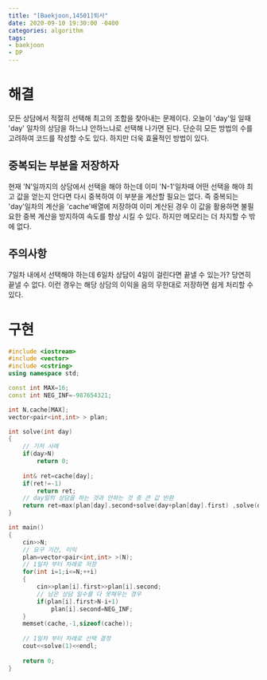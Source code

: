 ```yaml
---
title: "[Baekjoon,14501]퇴사"
date: 2020-09-10 19:30:00 -0400
categories: algorithm 
tags:
- baekjoon 
- DP
---
```


# 해결 
모든 상담에서 적절히 선택해 최고의 조합을 찾아내는 문제이다. 오늘이 'day'일 일때 'day' 일차의 상담을 하느냐 안하느냐로 선택해 나가면 된다. 
단순히 모든 방법의 수를 고려하여 코드를 작성할 수도 있다. 하지만 더욱 효율적인 방법이 있다.  

## 중복되는 부분을 저장하자 
현재 'N'일까지의 상담에서 선택을 해야 하는데 이미 'N-1'일차때 어떤 선택을 해야 최고 값을 얻는지 안다면 다시 중복하여 이 부분을 계산할 필요는 없다. 
즉 중복되는 'day'일차의 계산을 'cache'배열에 저장하여 이미 계산된 경우 이 값을 활용하면 불필요한 중복 계산을 방지하여 속도를 향상 시킬 수 있다. 
하지만 메모리는 더 차지할 수 밖에 없다.  

## 주의사항 
7일차 내에서 선택해야 하는데 6일차 상담이 4일이 걸린다면 끝낼 수 있는가? 당연히 끝낼 수 없다. 
이런 경우는 해당 상담의 이익을 음의 무한대로 저장하면 쉽게 처리할 수 있다.  

# 구현 
```cpp
#include <iostream>
#include <vector>
#include <cstring>
using namespace std;

const int MAX=16;
const int NEG_INF=-987654321;

int N,cache[MAX];
vector<pair<int,int> > plan;

int solve(int day)
{
    // 기저 사례
    if(day>N)
        return 0;
    
    int& ret=cache[day];
    if(ret!=-1)
        return ret;
    // day일의 상담을 하는 것과 안하는 것 중 큰 값 반환
    return ret=max(plan[day].second+solve(day+plan[day].first) ,solve(day+1));
}

int main()
{
    cin>>N;
    // 요구 기간, 이익
    plan=vector<pair<int,int> >(N);
    // 1일차 부터 차례로 저장
    for(int i=1;i<=N;++i)
    {
        cin>>plan[i].first>>plan[i].second;
        // 남은 상담 일수를 다 못채우는 경우
        if(plan[i].first>N-i+1)
            plan[i].second=NEG_INF;
    }
    memset(cache,-1,sizeof(cache));
    
    // 1일차 부터 차례로 선택 결정
    cout<<solve(1)<<endl;
    
    return 0;
}

```
